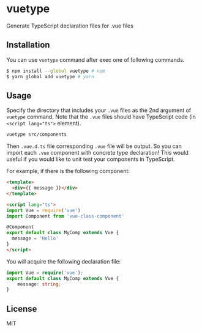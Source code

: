 # vuetype

Generate TypeScript declaration files for .vue files

## Installation

You can use `vuetype` command after exec one of following commands.

```bash
$ npm install --global vuetype # npm
$ yarn global add vuetype # yarn
```

## Usage

Specify the directory that includes your `.vue` files as the 2nd argument of `vuetype` command. Note that the `.vue` files should have TypeScript code (in `<script lang="ts">` element).

```bash
vuetype src/components
```

Then `.vue.d.ts` file corresponding `.vue` file will be output. So you can import each `.vue` component with concrete type declaration! This would useful if you would like to unit test your components in TypeScript.

For example, if there is the following component:

```html
<template>
  <div>{{ message }}</div>
</template>

<script lang="ts">
import Vue = require('vue')
import Component from 'vue-class-component'

@Component
export default class MyComp extends Vue {
  message = 'Hello'
}
</script>
```

You will acquire the following declaration file:

```ts
import Vue = require('vue');
export default class MyComp extends Vue {
    message: string;
}
```

## License

MIT
